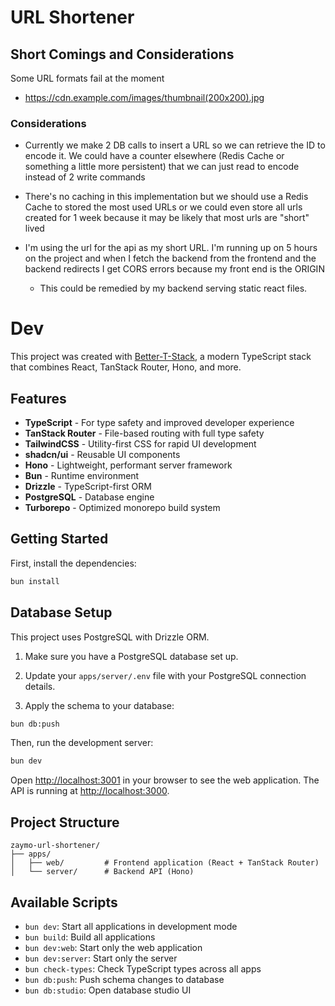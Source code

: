 # URL Shortener

## Short Comings and Considerations

Some URL formats fail at the moment

- https://cdn.example.com/images/thumbnail(200x200).jpg

### Considerations

- Currently we make 2 DB calls to insert a URL so we can retrieve the ID to encode it. We could
  have a counter elsewhere (Redis Cache or something a little more persistent) that we can just read
  to encode instead of 2 write commands

- There's no caching in this implementation but we should use a Redis Cache to stored the most used URLs
  or we could even store all urls created for 1 week because it may be likely that most urls are "short" lived

- I'm using the url for the api as my short URL. I'm running up on 5 hours on the project and when I fetch
  the backend from the frontend and the backend redirects I get CORS errors because my front end is the ORIGIN
  - This could be remedied by my backend serving static react files.

# Dev

This project was created with [Better-T-Stack](https://github.com/AmanVarshney01/create-better-t-stack), a modern TypeScript stack that combines React, TanStack Router, Hono, and more.

## Features

- **TypeScript** - For type safety and improved developer experience
- **TanStack Router** - File-based routing with full type safety
- **TailwindCSS** - Utility-first CSS for rapid UI development
- **shadcn/ui** - Reusable UI components
- **Hono** - Lightweight, performant server framework
- **Bun** - Runtime environment
- **Drizzle** - TypeScript-first ORM
- **PostgreSQL** - Database engine
- **Turborepo** - Optimized monorepo build system

## Getting Started

First, install the dependencies:

```bash
bun install
```

## Database Setup

This project uses PostgreSQL with Drizzle ORM.

1. Make sure you have a PostgreSQL database set up.
2. Update your `apps/server/.env` file with your PostgreSQL connection details.

3. Apply the schema to your database:

```bash
bun db:push
```

Then, run the development server:

```bash
bun dev
```

Open [http://localhost:3001](http://localhost:3001) in your browser to see the web application.
The API is running at [http://localhost:3000](http://localhost:3000).

## Project Structure

```
zaymo-url-shortener/
├── apps/
│   ├── web/         # Frontend application (React + TanStack Router)
│   └── server/      # Backend API (Hono)
```

## Available Scripts

- `bun dev`: Start all applications in development mode
- `bun build`: Build all applications
- `bun dev:web`: Start only the web application
- `bun dev:server`: Start only the server
- `bun check-types`: Check TypeScript types across all apps
- `bun db:push`: Push schema changes to database
- `bun db:studio`: Open database studio UI
